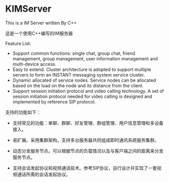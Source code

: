 # KIMServer
This is a IM Server written By C++

这是一个使用C++编写的IM服务器



Feature List:

- Support common functions: single chat, group chat, friend management, group management, user information management and multi-device access.
- Easy to extend. Cluster architecture is adopted to support multiple servers to form an INSTANT messaging system service cluster.
- Dynamic allocated of service nodes. Service nodes can be allocated based on the load on the node and its distance from the client.
- Support session initiation protocol and video calling technology. A set of session initiation protocol  needed for video calling is designed and implemented by reference SIP protocol.



支持的功能如下：

- 支持常见的功能：单聊、群聊、好友管理、群组管理、用户信息管理和多设备接入。

- 易扩展。采用集群架构，支持多台服务器共同组成即时通讯系统服务集群。

- 动态分发服务节点。可以根据节点的负载情况以及与客户端之间的距离来分发服务节点。

- 支持会话发起协议和视频通话技术。参考SIP协议，自行设计并实现了一套视频通话所需的会话发起协议。